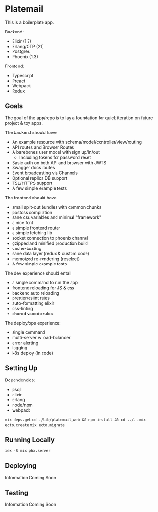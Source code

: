 # Platemail

This is a boilerplate app.

Backend:

- Elixir (1.7)
- Erlang/OTP (21)
- Postgres
- Phoenix (1.3)

Frontend:

- Typescript
- Preact
- Webpack
- Redux

## Goals

The goal of the app/repo is to lay a foundation for quick iteration on future project & toy apps.

The backend should have:

- An example resource with schema/model/controller/view/routing
- API routes and Browser Routes
- A barebones user model with sign up/in/out
  - Including tokens for password reset
- Basic auth on both API and browser with JWTS
- Swagger docs routes
- Event broadcasting via Channels
- Optional replica DB support
- TSL/HTTPS support
- A few simple example tests

The frontend should have:

- small split-out bundles with common chunks
- postcss compilation
- sane css variables and minimal "framework"
- a nice font
- a simple frontend router
- a simple fetching lib
- socket connection to phoenix channel
- gzipped and minified production build
- cache-busting
- sane data layer (redux & custom code)
- memoized re-rendering (reselect)
- A few simple example tests

The dev experience should entail:

- a single command to run the app
- frontend reloading for JS & css
- backend auto reloading
- prettier/eslint rules
- auto-formatting elixir
- css-linting
- shared vscode rules

The deploy/ops experience:

- single command
- multi-server w load-balancer
- error alerting
- logging
- k8s deploy (in code)

## Setting Up

Dependencies:

- psql
- elixir
- erlang
- node/npm
- webpack

`mix deps.get`
`cd ./lib/platemail_web && npm install && cd ../..`
`mix ecto.create`
`mix ecto.migrate`

## Running Locally

`iex -S mix phx.server`

## Deploying

Information Coming Soon

## Testing

Information Coming Soon
